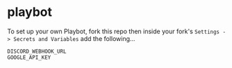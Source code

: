 # playbot

To set up your own Playbot, fork this repo then inside your fork's `Settings -> Secrets and Variables` add the following...

```
DISCORD_WEBHOOK_URL
GOOGLE_API_KEY
```